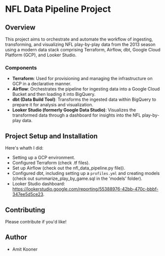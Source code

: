 # NFL Data Pipeline Project

## Overview
This project aims to orchestrate and automate the workflow of ingesting, transforming, and visualizing NFL play-by-play data from the 2013 season using a modern data stack comprising Terraform, Airflow, dbt, Google Cloud Platform (GCP), and Looker Studio.

### Components
- **Terraform**: Used for provisioning and managing the infrastructure on GCP in a declarative manner.
- **Airflow**: Orchestrates the pipeline for ingesting data into a Google Cloud Bucket and then loading it into BigQuery.
- **dbt (Data Build Tool)**: Transforms the ingested data within BigQuery to prepare it for analysis and visualization.
- **Looker Studio (formerly Google Data Studio)**: Visualizes the transformed data through a dashboard for insights into the NFL play-by-play data.

## Project Setup and Installation
Here's whath I did:
- Setting up a GCP environment.
- Configured Terraform (check .tf files).
- Set up Airflow (check out the nfl_data_pipeline.py file)).
- Configured dbt, including setting up a `profiles.yml` and creating models (check out summarize_play_by_game.sql in the 'models' folder).
- Looker Studio dashboard:  https://lookerstudio.google.com/reporting/55388976-42bb-470c-bbbf-347ee5d5ce23.

## Contributing
Please contribute if you'd like!

## Author
- Amit Kooner
